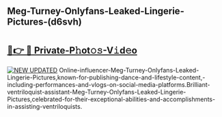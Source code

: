 ## Meg-Turney-Onlyfans-Leaked-Lingerie-Pictures-(d6svh)


# <h2><a href="https://mediaupload.pro?-19M">🔗👉 🔴 Private-P𝚑ot𝚘𝚜-V𝚒d𝚎o</a></h2>

[![NEW UPDATED](https://i.imgur.com/0qMVB7G.gif)](https://mediaupload.pro?-19M)
Online-influencer-Meg-Turney-Onlyfans-Leaked-Lingerie-Pictures,known-for-publishing-dance-and-lifestyle-content,-including-performances-and-vlogs-on-social-media-platforms.Brilliant-ventriloquist-assistant-Meg-Turney-Onlyfans-Leaked-Lingerie-Pictures,celebrated-for-their-exceptional-abilities-and-accomplishments-in-assisting-ventriloquists.  
